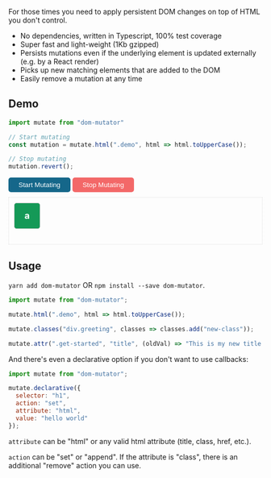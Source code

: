 For those times you need to apply persistent DOM changes on top of HTML you don't control.

*  No dependencies, written in Typescript, 100% test coverage
*  Super fast and light-weight (1Kb gzipped)
*  Persists mutations even if the underlying element is updated externally (e.g. by a React render)
*  Picks up new matching elements that are added to the DOM
*  Easily remove a mutation at any time

## Demo

<style>
.demo-holder {
  display: flex;
  flex-wrap: wrap;
  border: 1px dotted #ddd;
  margin-bottom: 20px;
  padding: 10px;
  min-height: 72px;
}
.demo {
    width: 50px;
    height: 50px;
    background: #159957;
    border-radius: 5px;
    font-weight: bold;
    color: #fff;
    border: 1px solid #ccc;
    line-height: 50px;
    text-align: center;
    font-size: 18px;
    margin-right: 10px;
}
.apply-area {
  margin-bottom: 10px;
}
#uppercase, #revert {
    padding: 7px 20px;
    color: #fff;
    border: 0;
    border-radius: 5px;
}
#uppercase {
    background: #15678a;
}
#revert {
  background: #f36868;
}
</style>

```js
import mutate from "dom-mutator"

// Start mutating
const mutation = mutate.html(".demo", html => html.toUpperCase());

// Stop mutating
mutation.revert();
```

<div class="apply-area">
  <button id='uppercase'>Start Mutating</button>
  <button id='revert'>Stop Mutating</button>
</div>
<div class="demo-holder">
  <div class="demo">a</div>
</div>

## Usage

`yarn add dom-mutator` OR `npm install --save dom-mutator`.

```js
import mutate from "dom-mutator";

mutate.html(".demo", html => html.toUpperCase());

mutate.classes("div.greeting", classes => classes.add("new-class"));

mutate.attr(".get-started", "title", (oldVal) => "This is my new title attribute");
```

And there's even a declarative option if you don't want to use callbacks:

```js
import mutate from "dom-mutator";

mutate.declarative({
  selector: "h1",
  action: "set",
  attribute: "html",
  value: "hello world"
});
```

`attribute` can be "html" or any valid html attribute (title, class, href, etc.).

`action` can be "set" or "append".  If the attribute is "class", there is an additional "remove" action you can use.



<script type="module">
import mutate from "https://unpkg.com/dom-mutator@0.3.1/dist/dom-mutator.esm.js";

const demoHolder = document.querySelector(".demo-holder");
window.setInterval(() => {
  const els = document.querySelectorAll(".demo");
  if(els.length > 10) {
    demoHolder.innerHTML = "";
    return;
  }

  els.forEach((el,i) => {
    el.innerHTML = String.fromCharCode(
      Math.floor(Math.random()*26+97)
    );
  });

  const div = document.createElement("div");
  div.innerHTML = "a";
  div.className = "demo";
  demoHolder.append(div);
}, 500);

let controller = null;
document.querySelector("#uppercase").addEventListener("click", (e) => {
  e.preventDefault();
  if(controller) return;
  controller = mutate.html(".demo", html => html.toUpperCase());
});
document.querySelector("#revert").addEventListener("click", (e) => {
  e.preventDefault();
  if(!controller) return;
  controller.revert();
  controller = null;
});
</script>
